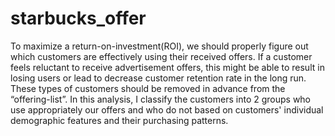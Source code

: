# starbucks_offer
To maximize a return-on-investment(ROI), we should properly figure out which customers are effectively using their received offers. If a customer feels reluctant to receive advertisement offers, this might be able to result in losing users or lead to decrease customer retention rate in the long run. These types of customers should be removed in advance from the “offering-list”. In this analysis, I classify the customers into 2 groups who use appropriately our offers and who do not based on customers' individual demographic features and their purchasing patterns.
